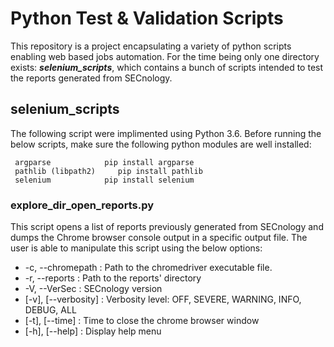 # 							Python Test & Validation Scripts

This repository is a project encapsulating a variety of python scripts enabling web based jobs automation.
For the time being only one directory exists: **_selenium_scripts_**, which contains a bunch of scripts intended to test the reports generated from SECnology.

## selenium_scripts
The following script were implimented using Python 3.6.
Before running the below scripts, make sure the following python modules are well installed:

```
 argparse			 pip install argparse
 pathlib (libpath2)	 	pip install pathlib
 selenium			 pip install selenium
```

### explore_dir_open_reports.py
This script opens a list of reports previously generated from SECnology and dumps the Chrome browser console output in a specific output file.
The user is able to manipulate this script using the below options:

- -c, --chromepath		:				Path to the chromedriver executable file.
- -r, --reports			:				Path to the reports' directory
- -V, --VerSec			:				SECnology version
- [-v], [--verbosity]	:				Verbosity level: OFF, SEVERE, WARNING, INFO, DEBUG, ALL
- [-t], [--time]		:				Time to close the chrome browser window
- [-h], [--help]		:			Display help menu